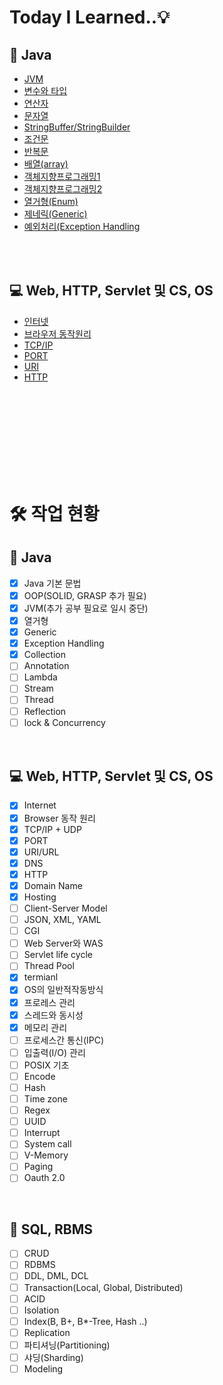 # Today I Learned..💡

## 📕 Java

- [JVM](./Java/JVM.md)
- [변수와 타입](./Java/VariableAndType.md)
- [연산자](./Java/Operator.md)
- [문자열](./Java/String.md)
- [StringBuffer/StringBuilder](./Java/StringBufferAndStringBuilder.md)
- [조건문](./Java/ifAndSwitch.md)
- [반복문](./Java/forWhile.md)
- [배열(array)](./Java/Array.md)
- [객체지향프로그래밍1](./Java/OOP1.md)
- [객체지향프로그래밍2](./Java/OOP2.md)
- [열거형(Enum)](./Java/Enum.md)
- [제네릭(Generic)](./Java/Generic.md)
- [예외처리(Exception Handling](./Java/ExceptionHandling.md)

<br /><br />

## 💻 Web, HTTP, Servlet 및 CS, OS

- [인터넷](./CS/internet.md)
- [브라우저 동작원리](./CS/browser.md)
- [TCP/IP](./CS/TCP%26IP.md)
- [PORT](./CS/port.md)
- [URI](./CS/uri.md)
- [HTTP](./CS/http.md)

<br /><br /><br /><br /><br /><br /><br /><br />

# 🛠️ 작업 현황

## 📕 Java

- [x] Java 기본 문법
- [x] OOP(SOLID, GRASP 추가 필요)
- [x] JVM(추가 공부 필요로 일시 중단)
- [x] 열거형
- [x] Generic
- [x] Exception Handling
- [x] Collection
- [ ] Annotation
- [ ] Lambda
- [ ] Stream
- [ ] Thread
- [ ] Reflection
- [ ] lock & Concurrency

<br />

## 💻 Web, HTTP, Servlet 및 CS, OS

- [x] Internet
- [x] Browser 동작 원리
- [x] TCP/IP + UDP
- [x] PORT
- [x] URI/URL
- [x] DNS
- [x] HTTP
- [x] Domain Name
- [x] Hosting
- [ ] Client-Server Model
- [ ] JSON, XML, YAML
- [ ] CGI
- [ ] Web Server와 WAS
- [ ] Servlet life cycle
- [ ] Thread Pool
- [x] termianl
- [x] OS의 일반적작동방식
- [x] 프로레스 관리
- [x] 스레드와 동시성
- [x] 메모리 관리
- [ ] 프로세스간 통신(IPC)
- [ ] 입출력(I/O) 관리
- [ ] POSIX 기초
- [ ] Encode
- [ ] Hash
- [ ] Time zone
- [ ] Regex
- [ ] UUID
- [ ] Interrupt
- [ ] System call
- [ ] V-Memory
- [ ] Paging
- [ ] Oauth 2.0

<br />

## 💾 SQL, RBMS

- [ ] CRUD
- [ ] RDBMS
- [ ] DDL, DML, DCL
- [ ] Transaction(Local, Global, Distributed)
- [ ] ACID
- [ ] Isolation
- [ ] Index(B, B+, B\*-Tree, Hash ..)
- [ ] Replication
- [ ] 파티셔닝(Partitioning)
- [ ] 샤딩(Sharding)
- [ ] Modeling
